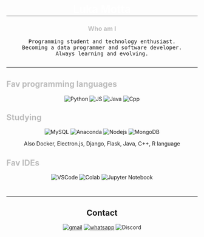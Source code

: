 <!--
**luka-motta/luka-motta** is a ✨ _special_ ✨ repository because its `README.md` (this file) appears on your GitHub profile.
-->

<div style="margin-bottom: 2em;">
<h1 style="text-align: center;color: rgb(255, 255, 255);border-bottom: 1px grey solid;"><b>Luka Motta</b></h1>
<div style="text-align: center;">
<h3 style="color: rgb(189, 189, 189);">Who am I</h3>
<samp>Programming student and technology enthusiast. <br>Becoming a data programmer and software developer.<br> Always learning and evolving.</samp>
</div>
</div>
<hr>
<div style="margin-bottom: 3em"><br>

<h2 style="margin-top:0;color: rgb(189, 189, 189);"><b>Fav programming languages</b></h3>
<div style="text-align: center;margin-bottom: 2em;">

![Python](https://img.shields.io/badge/Python-14354C?style=for-the-badge&logo=python&logoColor=white)
![JS](https://img.shields.io/badge/JavaScript-323330?style=for-the-badge&logo=javascript&logoColor=F7DF1E)
![Java](https://img.shields.io/badge/Java-ED8B00?style=for-the-badge&logo=openjdk&logoColor=white)
![Cpp](https://img.shields.io/badge/C%2B%2B-00599C?style=for-the-badge&logo=c%2B%2B&logoColor=white)

</div>

<h2 style="margin-top:0;color: rgb(189, 189, 189);"><b>Studying</b></h3>

<div style="margin-bottom: 2em;" align="center">

![MySQL](https://img.shields.io/badge/MySQL-005C84?style=for-the-badge&logo=mysql&logoColor=white)
![Anaconda](https://img.shields.io/badge/Anaconda-%2344A833.svg?style=for-the-badge&logo=anaconda&logoColor=white)
![Nodejs](https://img.shields.io/badge/Node.js-43853D?style=for-the-badge&logo=node.js&logoColor=white)
![MongoDB](https://img.shields.io/badge/MongoDB-4EA94B?style=for-the-badge&logo=mongodb&logoColor=white)
<p>Also Docker, Electron.js, Django, Flask, Java, C++, R language</p>
</div>

<h2 style="color: rgb(189, 189, 189);"><b>Fav IDEs</b></h2>
<div align="center">

![VSCode](https://img.shields.io/badge/Visual_Studio_Code-0078D4?style=for-the-badge&logo=visual%20studio%20code&logoColor=white)
![Colab](https://img.shields.io/badge/Colab-F9AB00?style=for-the-badge&logo=googlecolab&color=525252)
![Jupyter Notebook](https://img.shields.io/badge/jupyter-%23FA0F00.svg?style=for-the-badge&logo=jupyter&logoColor=white)

</div>
</div>
<hr>

<div align="center">
<h2>Contact</h1>

[![gmail](https://img.shields.io/badge/Gmail-D14836?style=for-the-badge&logo=gmail&logoColor=white)](mailto:lucashmotta.contact@gmail.com?subject="")
[![whatsapp](https://img.shields.io/badge/WhatsApp-25D366?style=for-the-badge&logo=whatsapp&logoColor=white)](https://wa.me/+5543998027391)
![Discord](https://img.shields.io/badge/Discord-%235865F2.svg?style=for-the-badge&logo=discord&logoColor=white)<!-- Coming soon -->

</div>
<!--

thanks for the badges
https://dev.to/envoy_/150-badges-for-github-pnk

-->
